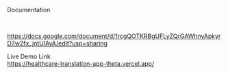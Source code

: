 Documentation

<br>

https://docs.google.com/document/d/1rcgQOTKRBgUFLyZQrGAWhnyApkyrD7w2fx_jntUIAyA/edit?usp=sharing
<br>

Live Demo Link
<br>
https://healthcare-translation-app-theta.vercel.app/
